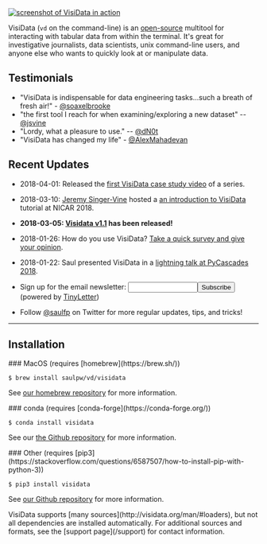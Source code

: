 
<div class="screenshot">
<a href="/screenshot.png"><img src="/screenshot.png" alt="screenshot of VisiData in action"/></a>
</div>

VisiData (`vd` on the command-line) is an [open-source](https://github.com/saulpw/visidata) multitool for interacting with tabular data from within the terminal.  It's great for investigative journalists, data scientists, unix command-line users, and anyone else who wants to quickly look at or manipulate data.

## Testimonials

- "VisiData is indispensable for data engineering tasks...such a breath of fresh air!" - [@soaxelbrooke](https://news.ycombinator.com/item?id=16516297)
- "the first tool I reach for when examining/exploring a new dataset" -- [@jsvine](https://news.ycombinator.com/item?id=16515925)
- "Lordy, what a pleasure to use." -- [@dN0t](https://twitter.com/dN0t/status/970445038349058048)
- "VisiData has changed my life" - [@AlexMahadevan](https://twitter.com/AlexMahadevan/status/976436539638116352)

## Recent Updates

- 2018-04-01: Released the [first VisiData case study video](https://www.youtube.com/watch?v=yhunJc8Nu4g) of a series.

- 2018-03-10: [Jeremy Singer-Vine](https://www.jsvine.com) hosted a [an introduction to VisiData](https://jsvine.github.io/intro-to-visidata/) tutorial at NICAR 2018.

- **2018-03-05: [Visidata v1.1](/releases#v1.1) has been released!**

- 2018-01-26: How do you use VisiData?  <a href="/survey" target="_blank" title="powered by SurveyMonkey">Take a quick survey and give your opinion</a>.

- 2018-01-22: Saul presented VisiData in a [lightning talk at PyCascades 2018](https://www.youtube.com/watch?v=N1CBDTgGtOU).

- <form action="https://tinyletter.com/visidata" method="post" target="popupwindow" onsubmit="window.open('https://tinyletter.com/visidata', 'popupwindow', 'scrollbars=yes,width=800,height=600');return true">Sign up for the email newsletter: <input type="text" style="width:140px" name="email" id="tlemail" /><input type="hidden" value="1" name="embed"/><input type="submit" value="Subscribe" /> (powered by <a href="https://tinyletter.com" target="_blank">TinyLetter</a>)</form>

- Follow [\@saulfp](https://twitter.com/saulfp) on Twitter for more regular updates, tips, and tricks!

---

## Installation

<div class="install">
<div>
### MacOS (requires [homebrew](https://brew.sh/))

    $ brew install saulpw/vd/visidata

See [our homebrew repository](https://github.com/saulpw/homebrew-vd) for more information.
</div>
<!--div>
### Linux (requires [debian's unstable repo](https://github.com/saulpw/visidata#install-via-apt))

    $ apt install visidata

See [our Debian repository](https://github.com/saulpw/deb-vd) for more information.
</div-->
<div>
### conda (requires [conda-forge](https://conda-forge.org/))

    $ conda install visidata

See our [the Github repository](https://github.com/conda-forge/visidata-feedstock) for more information.
</div>
<div>
### Other (requires [pip3](https://stackoverflow.com/questions/6587507/how-to-install-pip-with-python-3))

    $ pip3 install visidata

See [our Github repository](https://github.com/saulpw/visidata) for more information.
</div>
</div>

<div>
VisiData supports [many sources](http://visidata.org/man/#loaders), but not all dependencies are installed automatically.  For additional sources and formats, see the [support page](/support) for contact information.
</div>

